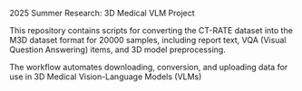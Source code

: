 2025 Summer Research: 3D Medical VLM Project

This repository contains scripts for converting the CT-RATE dataset into the M3D dataset format for 20000 samples, including report text, VQA (Visual Question Answering) items, and 3D model preprocessing.

The workflow automates downloading, conversion, and uploading data for use in 3D Medical Vision-Language Models (VLMs)
